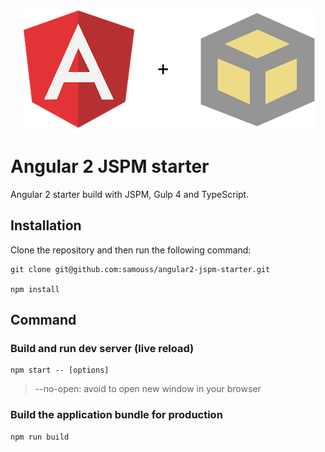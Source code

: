 <p align="center">
  <img src="./angular2xjspm.png" alt="Angular2 JSPM starter" />
</p>

# Angular 2 JSPM starter

Angular 2 starter build with JSPM, Gulp 4 and TypeScript.

## Installation

Clone the repository and then run the following command:

```
git clone git@github.com:samouss/angular2-jspm-starter.git

npm install
```

## Command

### Build and run dev server (live reload)

```
npm start -- [options]
```
> --no-open: avoid to open new window in your browser

### Build the application bundle for production

```
npm run build
```
